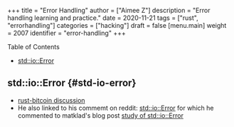 +++
title = "Error Handling"
author = ["Aimee Z"]
description = "Error handling learning and practice."
date = 2020-11-21
tags = ["rust", "errorhandling"]
categories = ["hacking"]
draft = false
[menu.main]
  weight = 2007
  identifier = "error-handling"
+++

<div class="ox-hugo-toc toc">
<div></div>

<div class="heading">Table of Contents</div>

- [std::io::Error](#std-io-error)

</div>
<!--endtoc-->


## std::io::Error {#std-io-error}

-   [rust-bitcoin discussion](https://github.com/rust-bitcoin/rust-bitcoin/pull/494#issuecomment-716196725)
-   He also linked to his commemt on reddit:
    [std::io::Error](https://www.reddit.com/r/rust/comments/jbdk5x/blog%5Fpost%5Fstudy%5Fof%5Fstdioerror/g8vzhjy/?utm%5Fsource=reddit&utm%5Fmedium=web2x&context=3)
    for which he commented to matklad's blog post
    [study of std::io::Error](https://matklad.github.io/2020/10/15/study-of-std-io-error.html)
